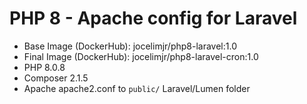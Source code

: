 # PHP 8 - Apache config for Laravel

- Base Image (DockerHub): jocelimjr/php8-laravel:1.0
- Final Image (DockerHub): jocelimjr/php8-laravel-cron:1.0
- PHP 8.0.8
- Composer 2.1.5
- Apache apache2.conf to `public/` Laravel/Lumen folder
